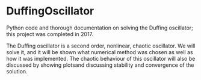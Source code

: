 # DuffingOscillator
Python code and thorough documentation on solving the Duffing oscillator; this project was completed in 2017.

The Duffing oscillator is a second order, nonlinear, chaotic oscillator. We will solve it, and it will be shown what numerical method was chosen as well as how it was implemented.  The chaotic behaviour of this oscillator will also be discussed by showing plotsand discussing stability and convergence of the solution.
